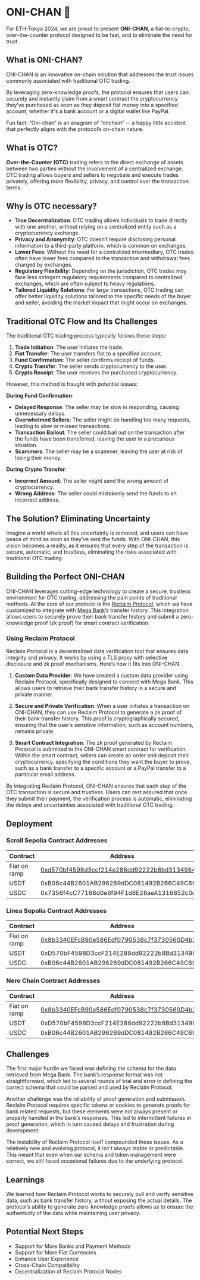 # ONI-CHAN 👦

For ETH-Tokyo 2024, we are proud to present **ONI-CHAN**, a fiat-to-crypto, over-the-counter protocol designed to be fast, and to eliminate the need for trust.

## What is ONI-CHAN?

ONI-CHAN is an innovative on-chain solution that addresses the trust issues commonly associated with traditional OTC trading.

By leveraging zero-knowledge proofs, the protocol ensures that users can securely and instantly claim from a smart contract the cryptocurrency they’ve purchased as soon as they deposit fiat money into a specified account, whether it's a bank account or a digital wallet like PayPal.

Fun fact: “Oni-chan” is an anagram of “onchain” -- a happy little accident that perfectly aligns with the protocol’s on-chain nature.

## What is OTC?

**Over-the-Counter (OTC)** trading refers to the direct exchange of assets between two parties without the involvement of a centralized exchange. OTC trading allows buyers and sellers to negotiate and execute trades privately, offering more flexibility, privacy, and control over the transaction terms.

## Why is OTC necessary?

- **True Decentralization**:
    OTC trading allows individuals to trade directly with one another, without relying on a centralized entity such as a cryptocurrency exchange.
- **Privacy and Anonymity**:
    OTC doesn’t require disclosing personal information to a third-party platform, which is common on exchanges.
- **Lower Fees**:
    Without the need for a centralized intermediary, OTC trades often have lower fees compared to the transaction and withdrawal fees charged by exchanges.
- **Regulatory Flexibility**:
    Depending on the jurisdiction, OTC trades may face less stringent regulatory requirements compared to centralized exchanges, which are often subject to heavy regulations.
- **Tailored Liquidity Solutions**:
    For large transactions, OTC trading can offer better liquidity solutions tailored to the specific needs of the buyer and seller, avoiding the market impact that might occur on exchanges.

## Traditional OTC Flow and Its Challenges

The traditional OTC trading process typically follows these steps:

1. **Trade Initiation**: The user initiates the trade.
2. **Fiat Transfer**: The user transfers fiat to a specified account.
3. **Fund Confirmation**: The seller confirms receipt of funds.
4. **Crypto Transfer**: The seller sends cryptocurrency to the user.
5. **Crypto Receipt**: The user receives the purchased cryptocurrency.

However, this method is fraught with potential issues:

**During Fund Confirmation**:

- **Delayed Response**: The seller may be slow in responding, causing unnecessary delays.
- **Overwhelmed Sellers**: The seller might be handling too many requests, leading to slow or missed transactions.
- **Transaction Bailout**: The seller could bail out on the transaction after the funds have been transferred, leaving the user in a precarious situation.
- **Scammers**: The seller may be a scammer, leaving the user at risk of losing their money.

**During Crypto Transfer**:

- **Incorrect Amount**: The seller might send the wrong amount of cryptocurrency.
- **Wrong Address**: The seller could mistakenly send the funds to an incorrect address.

## The Solution? Eliminating Uncertainty

Imagine a world where all this uncertainty is removed, and users can have peace of mind as soon as they’ve sent the funds. With ONI-CHAN, this vision becomes a reality, as it ensures that every step of the transaction is secure, automatic, and trustless, eliminating the risks associated with traditional OTC trading.

## Building the Perfect ONI-CHAN

ONI-CHAN leverages cutting-edge technology to create a secure, trustless environment for OTC trading, addressing the pain points of traditional methods. At the core of our protocol is the [Reclaim Protocol](https://www.reclaimprotocol.org/), which we have customized to integrate with [Mega Bank](https://en.wikipedia.org/wiki/Mega_International_Commercial_Bank)’s transfer history. This integration allows users to securely prove their bank transfer history and submit a zero-knowledge proof (zk proof) for smart contract verification.

### Using Reclaim Protocol

Reclaim Protocol is a decentralized data verification tool that ensures data integrity and privacy. It works by using a TLS proxy with selective disclosure and zk proof mechanisms. Here’s how it fits into ONI-CHAN:

1. **Custom Data Provider**: We have created a custom data provider using Reclaim Protocol, specifically designed to connect with Mega Bank. This allows users to retrieve their bank transfer history in a secure and private manner.

2. **Secure and Private Verification**: When a user initiates a transaction on ONI-CHAN, they can use Reclaim Protocol to generate a zk proof of their bank transfer history. This proof is cryptographically secured, ensuring that the user’s sensitive information, such as account numbers, remains private.

3. **Smart Contract Integration**: The zk proof generated by Reclaim Protocol is submitted to the ONI-CHAN smart contract for verification. Within the smart contract, sellers can create an order and deposit their cryptocurrency, specifying the conditions they want the buyer to prove, such as a bank transfer to a specific account or a PayPal transfer to a particular email address.

By integrating Reclaim Protocol, ONI-CHAN ensures that each step of the OTC transaction is secure and trustless. Users can rest assured that once they submit their payment, the verification process is automatic, eliminating the delays and uncertainties associated with traditional OTC trading.

## Deployment

### Scroll Sepolia Contract Addresses

| Contract      | Address                                                                                                                      |
|---------------|------------------------------------------------------------------------------------------------------------------------------|
| Fiat on ramp  | [0xd570bf4598d3ccf214e288dd92222b8bd3134984](https://sepolia.scrollscan.com/address/0xd570bf4598d3ccf214e288dd92222b8bd3134984) |
| USDT          | 0xB06c44B2601AB296269dDC081492B266C49C6949                                                                                   |
| USDC          | 0x7356f4cC77168d0e6f94F1d8E28aeA1316852c0d                                                                                   |

### Linea Sepolia Contract Addresses

| Contract      | Address                                                                                                                      |
|---------------|------------------------------------------------------------------------------------------------------------------------------|
| Fiat on ramp  | [0x8b3340EFcB90e586Edf0790538c7f3730560D4b3](https://sepolia.lineascan.build/address/0x8b3340efcb90e586edf0790538c7f3730560d4b3) |
| USDT          | 0xD570bF4598D3ccF214E288dd92222b8Bd3134984                                                                                   |
| USDC          | 0xB06c44B2601AB296269dDC081492B266C49C6949                                                                                   |

### Nero Chain Contract Addresses

| Contract      | Address                                                                                                                      |
|---------------|------------------------------------------------------------------------------------------------------------------------------|
| Fiat on ramp  | [0x8b3340EFcB90e586Edf0790538c7f3730560D4b3](https://testnetscan.nerochain.io/address/0x8b3340EFcB90e586Edf0790538c7f3730560D4b3) |
| USDT          | 0xD570bF4598D3ccF214E288dd92222b8Bd3134984                                                                                   |
| USDC          | 0xB06c44B2601AB296269dDC081492B266C49C6949                                                                                   |

## Challenges

The first major hurdle we faced was defining the schema for the data retrieved from Mega Bank. The bank’s response format was not straightforward, which led to several rounds of trial and error in defining the correct schema that could be parsed and used by Reclaim Protocol.

Another challenge was the reliability of proof generation and submission. Reclaim Protocol requires specific tokens or cookies to generate proofs for bank related requests, but these elements were not always present or properly handled in the bank’s responses. This led to intermittent failures in proof generation, which in turn caused delays and frustration during development.

The instability of Reclaim Protocol itself compounded these issues. As a relatively new and evolving protocol, it isn't always stable or predictable. This meant that even when our schema and token management were correct, we still faced occasional failures due to the underlying protocol.

## Learnings

We learned how Reclaim Protocol works to securely pull and verify sensitive data, such as bank transfer history, without exposing the actual details. The protocol’s ability to generate zero-knowledge proofs allows us to ensure the authenticity of the data while maintaining user privacy.

## Potential Next Steps

- Support for More Banks and Payment Methods
- Support for More Fiat Currencies
- Enhance User Experience
- Cross-Chain Compatibility
- Decentralization of Reclaim Protocol Nodes
